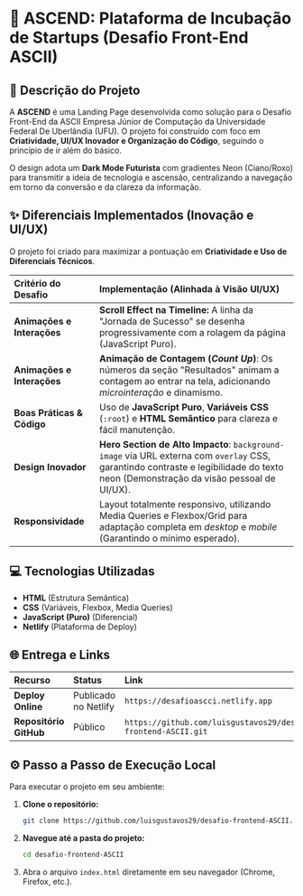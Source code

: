 # 🚀 ASCEND: Plataforma de Incubação de Startups (Desafio Front-End ASCII)

## 🎯 Descrição do Projeto

A **ASCEND** é uma Landing Page desenvolvida como solução para o Desafio Front-End da ASCII Empresa Júnior de Computação da Universidade Federal De Uberlândia (UFU).
O projeto foi construído com foco em **Criatividade, UI/UX Inovador e Organização do Código**, seguindo o princípio de ir além do básico.

O design adota um **Dark Mode Futurista** com gradientes Neon (Ciano/Roxo) para transmitir a ideia de tecnologia e ascensão, centralizando a navegação em torno da conversão e da clareza da informação.

## ✨ Diferenciais Implementados (Inovação e UI/UX)

O projeto foi criado para maximizar a pontuação em **Criatividade e Uso de Diferenciais Técnicos**.

| Critério do Desafio | Implementação (Alinhada à Visão UI/UX) |
| :--- | :--- |
| **Animações e Interações** | **Scroll Effect na Timeline:** A linha da "Jornada de Sucesso" se desenha progressivamente com a rolagem da página (JavaScript Puro). |
| **Animações e Interações** | **Animação de Contagem (*Count Up*)**: Os números da seção "Resultados" animam a contagem ao entrar na tela, adicionando *microinteração* e dinamismo. |
| **Boas Práticas & Código** | Uso de **JavaScript Puro**, **Variáveis CSS** (`:root`) e **HTML Semântico** para clareza e fácil manutenção. |
| **Design Inovador** | **Hero Section de Alto Impacto**: `background-image` via URL externa com `overlay` CSS, garantindo contraste e legibilidade do texto neon (Demonstração da visão pessoal de UI/UX). |
| **Responsividade** | Layout totalmente responsivo, utilizando Media Queries e Flexbox/Grid para adaptação completa em *desktop* e *mobile* (Garantindo o mínimo esperado). |

## 💻 Tecnologias Utilizadas

* **HTML** (Estrutura Semântica)
* **CSS** (Variáveis, Flexbox, Media Queries)
* **JavaScript (Puro)** (Diferencial)
* **Netlify** (Plataforma de Deploy)

## 🌐 Entrega e Links

| Recurso | Status | Link |
| :--- | :--- | :--- |
| **Deploy Online** | Publicado no Netlify | `https://desafioascci.netlify.app` |
| **Repositório GitHub** | Público | `https://github.com/luisgustavos29/desafio-frontend-ASCII.git` | 

## ⚙️ Passo a Passo de Execução Local

Para executar o projeto em seu ambiente:

1.  **Clone o repositório:**
    ```bash
    git clone https://github.com/luisgustavos29/desafio-frontend-ASCII.git
    ```
2.  **Navegue até a pasta do projeto:**
    ```bash
    cd desafio-frontend-ASCII
    ```
3.  Abra o arquivo `index.html` diretamente em seu navegador (Chrome, Firefox, etc.).
